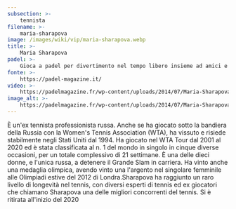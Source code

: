 ```yaml
---
subsection: >-
    tennista
filename: >-
    maria-sharapova
image: /images/wiki/vip/maria-sharapova.webp
title: >-
    Maria Sharapova
padel: >-
    Gioca a padel per divertimento nel tempo libero insieme ad amici e colleghi. Compare infatti in una foto in compagnia di Carlos Ferrero
fonte: >-
    https://padel-magazine.it/
video: >-
    https://padelmagazine.fr/wp-content/uploads/2014/07/Maria-Sharapova-et-Carlos-Ferrero.jpg
image_alt: >-
    https://padelmagazine.fr/wp-content/uploads/2014/07/Maria-Sharapova-et-Carlos-Ferrero.jpg
---
```

È un'ex tennista professionista russa. Anche se ha giocato sotto la bandiera della Russia con la Women's Tennis Association (WTA), ha vissuto e risiede stabilmente negli Stati Uniti dal 1994. Ha giocato nel WTA Tour dal 2001 al 2020 ed è stata classificata al n. 1 del mondo in singolo in cinque diverse occasioni, per un totale complessivo di 21 settimane. È una delle dieci donne, e l'unica russa, a detenere il Grande Slam in carriera. Ha vinto anche una medaglia olimpica, avendo vinto una l'argento nel singolare femminile alle Olimpiadi estive del 2012 di Londra.Sharapova ha raggiunto un raro livello di longevità nel tennis, con diversi esperti di tennis ed ex giocatori che chiamano Sharapova una delle migliori concorrenti del tennis. Si è ritirata all'inizio del 2020
